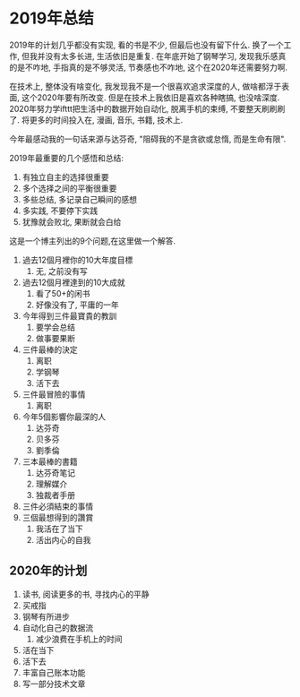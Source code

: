 # 2019年总结

2019年的计划几乎都没有实现, 看的书是不少, 但最后也没有留下什么. 换了一个工作, 但我并没有太多长进, 生活依旧是重复. 在年底开始了钢琴学习, 发现我乐感真的是不咋地, 手指真的是不够灵活, 节奏感也不咋地, 这个在2020年还需要努力啊.

在技术上, 整体没有啥变化, 我发现我不是一个很喜欢追求深度的人, 做啥都浮于表面, 这个2020年要有所改变. 但是在技术上我依旧是喜欢各种瞎搞, 也没啥深度. 2020年努力学ifttt把生活中的数据开始自动化, 脱离手机的束缚, 不要整天刷刷刷了. 将更多的时间投入在, 漫画, 音乐, 书籍, 技术上.

今年最感动我的一句话来源与达芬奇, "阻碍我的不是贪欲或怠惰, 而是生命有限".

2019年最重要的几个感悟和总结:

1. 有独立自主的选择很重要
2. 多个选择之间的平衡很重要
3. 多些总结, 多记录自己瞬间的感想
4. 多实践, 不要停下实践
5. 犹豫就会败北, 果断就会白给


这是一个博主列出的9个问题,在这里做一个解答.

1. 過去12個月裡你的10大年度目標
    1. 无, 之前没有写
2. 過去12個月裡達到的10大成就
    1. 看了50+的闲书
    2. 好像没有了, 平庸的一年
3. 今年得到三件最寶貴的教訓
    1. 要学会总结
    2. 做事要果断
4. 三件最棒的決定
    1. 离职
    2. 学钢琴
    2. 活下去
5. 三件最冒險的事情
    1. 离职
6. 今年5個影響你最深的人
    1. 达芬奇
    2. 贝多芬
    3. 劉季倫
7. 三本最棒的書籍
    1. 达芬奇笔记
    2. 理解媒介
    3. 独裁者手册
8. 三件必須結束的事情
9. 三個最想得到的讚賞
    1. 我活在了当下
    2. 活出内心的自我

## 2020年的计划
1. 读书, 阅读更多的书, 寻找内心的平静
2. 买戒指
3. 钢琴有所进步
4. 自动化自己的数据流
    1. 减少浪费在手机上的时间
5. 活在当下
6. 活下去
7. 丰富自己账本功能
8. 写一部分技术文章
